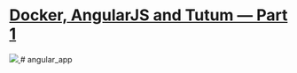 # [Docker, AngularJS and Tutum — Part 1](blog.tutum.co/2015/06/03/docker-angularjs-and-tutum-part-1/)

<a href="http://blog.tutum.co/2015/06/03/docker-angularjs-and-tutum-part-1/">
  <img src="https://tutumcloud.files.wordpress.com/2015/06/tutorial-angular1.png">
</a>
# angular_app
